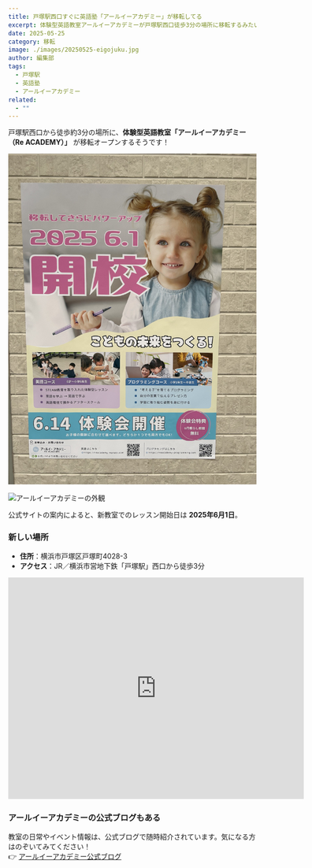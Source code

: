 ```yaml
---
title: 戸塚駅西口すぐに英語塾「アールイーアカデミー」が移転してる
excerpt: 体験型英語教室アールイーアカデミーが戸塚駅西口徒歩3分の場所に移転するみたい
date: 2025-05-25
category: 移転
image: ./images/20250525-eigojuku.jpg
author: 編集部
tags:
  - 戸塚駅
  - 英語塾
  - アールイーアカデミー
related:
  - ""
---
```


戸塚駅西口から徒歩約3分の場所に、**体験型英語教室「アールイーアカデミー（Re ACADEMY）」** が移転オープンするそうです！

<Img src="./images/20250525-eigojuku.jpg"
     alt="アールイーアカデミーポスター"
     class="mx-auto w-full md:w-2/3 rounded-lg shadow-md mb-8" />

<Img src="/images/20250525-eigojuku2.jpg"
     alt="アールイーアカデミーの外観"
     class="mx-auto w-full md:w-2/3 rounded-lg shadow-md mb-8" />

公式サイトの案内によると、新教室でのレッスン開始日は **2025年6月1日**。

### 新しい場所

- **住所**：横浜市戸塚区戸塚町4028-3
- **アクセス**：JR／横浜市営地下鉄「戸塚駅」西口から徒歩3分

<iframe src="https://www.google.com/maps/embed?pb=!1m18!1m12!1m3!1d3252.2241776289443!2d139.52933027635098!3d35.39969347267945!2m3!1f0!2f0!3f0!3m2!1i1024!2i768!4f13.1!3m3!1m2!1s0x60185bb268f20305%3A0xda486a9026a0c901!2z44Ki44O844Or44Kk44O844Ki44Kr44OH44Of44O8!5e0!3m2!1sja!2sjp!4v1748769373432!5m2!1sja!2sjp" width="600" height="450" style="border:0;" allowfullscreen="" loading="lazy" referrerpolicy="no-referrer-when-downgrade"></iframe>

### アールイーアカデミーの公式ブログもある

教室の日常やイベント情報は、公式ブログで随時紹介されています。気になる方はのぞいてみてください！  
👉 [アールイーアカデミー公式ブログ](https://reacademy-manabi.com/blog-menu/)
